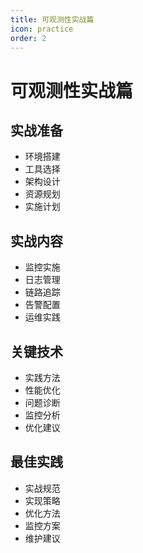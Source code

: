 ```yaml
---
title: 可观测性实战篇
icon: practice
order: 2
---
```


# 可观测性实战篇

## 实战准备
- 环境搭建
- 工具选择
- 架构设计
- 资源规划
- 实施计划

## 实战内容
- 监控实施
- 日志管理
- 链路追踪
- 告警配置
- 运维实践

## 关键技术
- 实践方法
- 性能优化
- 问题诊断
- 监控分析
- 优化建议

## 最佳实践
- 实战规范
- 实现策略
- 优化方法
- 监控方案
- 维护建议

